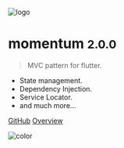 ![logo](https://i.imgur.com/atDeptO.png)

# momentum <small>2.0.0</small>

> MVC pattern for flutter.

- State management.
- Dependency Injection.
- Service Locator.
- and much more...

[GitHub](https://github.com/xamantra/momentum)
[Overview](/?id=features)

![color](#ffffff)